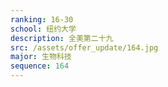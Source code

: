 ```yaml
---
ranking: 16-30
school: 纽约大学
description: 全美第二十九
src: /assets/offer_update/164.jpg
major: 生物科技
sequence: 164
---
```

